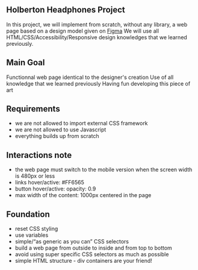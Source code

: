 ## Holberton Headphones Project

In this project, we will implement from scratch, without any library, a web page based on a design model given on [Figma](https://www.figma.com/file/gkWRcFqkwtruWZgSfnnHF0/Holberton-School---Headphone-company)
We will use all HTML/CSS/Accessibility/Responsive design knowledges that we learned previously.

## Main Goal

Functionnal web page identical to the designer's creation
Use of all knowledge that we learned previously
Having fun developing this piece of art

## Requirements

- we are not allowed to import external CSS framework
- we are not allowed to use Javascript
- everything builds up from scratch 

## Interactions note

- the web page must switch to the mobile version when the screen width is 480px or less
- links hover/active: #FF6565
- button hover/active: opacity: 0.9
- max width of the content: 1000px centered in the page

## Foundation

- reset CSS styling
- use variables
- simple/“as generic as you can” CSS selectors
- build a web page from outside to inside and from top to bottom
- avoid using super specific CSS selectors as much as possible
- simple HTML structure - div containers are your friend!
